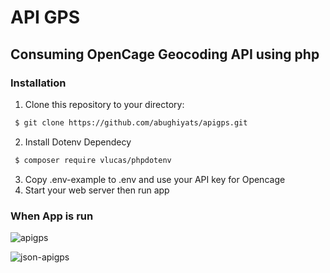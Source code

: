 # API GPS

## Consuming OpenCage Geocoding API using php

### Installation

1. Clone this repository to your directory:

```bash
 $ git clone https://github.com/abughiyats/apigps.git
```

2. Install Dotenv Dependecy

```bash
 $ composer require vlucas/phpdotenv
```

3. Copy .env-example to .env and use your API key for Opencage
4. Start your web server then run app

### When App is run

![apigps](https://github.com/abughiyats/apigps/master/assets/runapp.png)

![json-apigps](https://github.com/abughiyats/apigps/master/assets/runapp_json.png)
